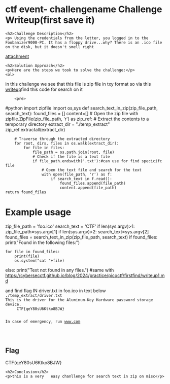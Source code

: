 
<!DOCTYPE html>
<html>

<body>
    <h1>ctf event- challengename Challenge Writeup(first save it)</h1>

    <h2>Challenge Description</h2>
    <p> Using the credentials from the letter, you logged in to the Foobanizer9000-PC. It has a floppy drive...why? There is an .ico file on the disk, but it doesn't smell right
 <a href="https://cybersecctf.github.io/blog/2024/googlectf/begginer2018/floppymisc/foo.ico">attachment</a>
</p>
 
    <h2>Solution Approach</h2>
    <p>Here are the steps we took to solve the challenge:</p>
    <ol>
in this challenge we see that this file is zip file in txy format so via this  <a href="https://cybersecctf.github.io/blog/2024/practice/picoctf/firstfind/writeup1.md">writeup</a>find this code for search on it 

        <pre>
#python
import zipfile
import os,sys
def search_text_in_zip(zip_file_path, search_text):
    found_files = []
    content=[]
    # Open the zip file
    with zipfile.ZipFile(zip_file_path, 'r') as zip_ref:
        # Extract the contents to a temporary directory
        extract_dir = "./temp_extract"
        zip_ref.extractall(extract_dir)

        # Traverse through the extracted directory
        for root, dirs, files in os.walk(extract_dir):
            for file in files:
                file_path = os.path.join(root, file)
                # Check if the file is a text file
                if file_path.endswith('.txt'):#can use for find specicifc file
                    # Open the text file and search for the text
                    with open(file_path, 'r') as f:
                        if search_text in f.read():
                            found_files.append(file_path)
                            content.append(file_path)
    return found_files

# Example usage
zip_file_path = 'foo.ico'
search_text = 'CTF'
if len(sys.argv)>1:
  zip_file_path=sys.argv[1]
if len(sys.argv)>2:
  search_text=sys.argv[2]
found_files = search_text_in_zip(zip_file_path, search_text)
if found_files:
    print("Found in the following files:")
 
    for file in found_files:
        print(file)
        os.system("cat "+file)
else:
    print("Text not found in any files.")
#same with  https://cybersecctf.github.io/blog/2024/practice/picoctf/firstfind/writeup1.md

</pre>
    and find flag IN driver.txt in foo.ico  in text below
<code>
./temp_extract/driver.txt
This is the driver for the Aluminum-Key Hardware password storage device.
     CTF{qeY80sU6Ktko8BJW}

In case of emergency, run www.com

</code>
    </ol>
<br>
    <h2>Flag</h2>
    <p class="flag">     CTF{qeY80sU6Ktko8BJW}
</p>

    <h2>Conclusion</h2>
    <p>this is a very   easy chanllenge for search text in zip on misc</p>
</body>
</html>



